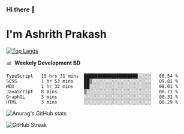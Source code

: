 ### Hi there 👋
# I'm Ashrith Prakash


[![Top Langs](https://github-readme-stats.vercel.app/api/top-langs/?username=xxcheckmatexx&layout=compact&count_private=true&include_all_commits=true&show_icons=true&line_height=20&title_color=FFFFFF&icon_color=FFFFFF&text_color=FFFFFF&bg_color=0D1117)](https://github.com/anuraghazra/github-readme-stats)

📊 &nbsp;**Weekely Development BD**

<!--START_SECTION:waka-->

```text
TypeScript   15 hrs 31 mins  ████████████████████░░░░░   80.54 %
SCSS         1 hr 53 mins    ██▒░░░░░░░░░░░░░░░░░░░░░░   09.81 %
MDX          1 hr 32 mins    ██░░░░░░░░░░░░░░░░░░░░░░░   08.01 %
JavaScript   8 mins          ▒░░░░░░░░░░░░░░░░░░░░░░░░   00.71 %
GraphQL      3 mins          ░░░░░░░░░░░░░░░░░░░░░░░░░   00.31 %
HTML         3 mins          ░░░░░░░░░░░░░░░░░░░░░░░░░   00.29 %
```

<!--END_SECTION:waka-->

![Anurag's GitHub stats](https://github-readme-stats.vercel.app/api?username=xxcheckmatexx&count_private=true&show_icons=true&theme=merko)  

![GitHub Streak](http://github-readme-streak-stats.herokuapp.com?user=xxcheckmatexx&theme=merko&hide_border=true&date_format=M%20j%5B%2C%20Y%5D&fire=DD0E0B)
<br/>
